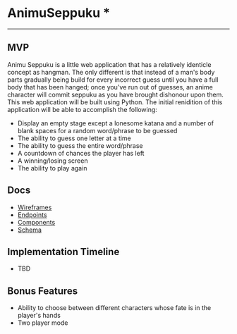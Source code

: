 # AnimuSeppuku *
---
## MVP
Animu Seppuku is a little web application that has a relatively identicle concept as hangman. The only different is that instead of a man's body parts gradually being build for every incorrect guess until you have a full body that has been hanged; once you've run out of guesses, an anime character will commit seppuku as you have brought dishonour upon them. This web application will be built using Python. The initial renidition of this application will be able to accomplish the following:

* Display an empty stage except a lonesome katana and a number of blank spaces for a random word/phrase to be guessed
* The ability to guess one letter at a time
* The ability to guess the entire word/phrase
* A countdown of chances the player has left
* A winning/losing screen
* The ability to play again

## Docs
* [Wireframes](./docs/wireframes/)
* [Endpoints](./docs/endpoints.md)
* [Components](./docs/components.md)
* [Schema](./docs/schema.sql)

## Implementation Timeline
* TBD

## Bonus Features
* Ability to choose between different characters whose fate is in the player's hands
* Two player mode

